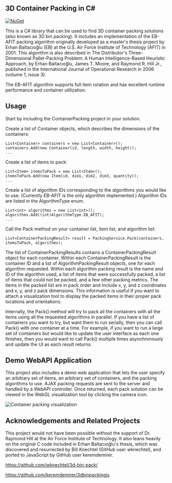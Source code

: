 ## 3D Container Packing in C#
[![NuGet](https://img.shields.io/nuget/v/3DContainerPacking.svg)](https://www.nuget.org/packages/3DContainerPacking)

This is a C# library that can be used to find 3D container packing solutions (also known as 3D bin packing). It includes an implementation of the EB-AFIT packing algorithm originally developed as a master's thesis project by Erhan Baltacıoğlu (EB) at the U.S. Air Force Institute of Technology (AFIT) in 2001. This algorithm is also described in The Distributor's Three-Dimensional Pallet-Packing Problem: A Human Intelligence-Based Heuristic Approach, by Erhan Baltacıoğlu, James T. Moore, and Raymond R. Hill Jr., published in the International Journal of Operational Research in 2006 (volume 1, issue 3).

The EB-AFIT algorithm supports full item rotation and has excellent runtime performance and container utilization.

## Usage

Start by including the ContainerPacking project in your solution.

Create a list of Container objects, which describes the dimensions of the containers:

    List<Container> containers = new List<Container>();
    containers.Add(new Container(id, length, width, height));
    ...

Create a list of items to pack:

    List<Item> itemsToPack = new List<Item>();
    itemsToPack.Add(new Item(id, dim1, dim2, dim3, quantity));
    ...

Create a list of algorithm IDs corresponding to the algorithms you would like to use. (Currently EB-AFIT is the only algorithm implemented.) Algorithm IDs are listed in the AlgorithmType enum.

    List<int> algorithms = new List<int>();
    algorithms.Add((int)AlgorithmType.EB_AFIT);
    ...

Call the Pack method on your container list, item list, and algorithm list:

    List<ContainerPackingResult> result = PackingService.Pack(containers, itemsToPack, algorithms);

The list of ContainerPackingResults contains a ContainerPackingResult object for each container. Within each ContainerPackingResult is the container ID and a list of AlgorithmPackingResult objects, one for each algorithm requested. Within each algorithm packing result is the name and ID of the algorithm used, a list of items that were successfully packed, a list of items that could not be packed, and a few other packing metrics. The items in the packed list are in pack order and include x, y, and z coordinates and x, y, and z pack dimensions. This information is useful if you want to attach a visualization tool to display the packed items in their proper pack locations and orientations.

Internally, the Pack() method will try to pack all the containers with all the items using all the requested algorithms in parallel. If you have a list of containers you want to try, but want them to run serially, then you can call Pack() with one container at a time. For example, if you want to run a large set of containers but would like to update the user interface as each one finishes, then you would want to call Pack() multiple times asynchronously and update the UI as each result returns.

## Demo WebAPI Application

This project also includes a demo web application that lets the user specify an arbitrary set of items, an arbitrary set of containers, and the packing algorithms to use. AJAX packing requests are sent to the server and handled by a WebAPI controller. Once returned, each pack solution can be viewed in the WebGL visualization tool by clicking the camera icon. 

![Container packing visualization](https://raw.githubusercontent.com/DigitecGalaxus/3DContainerPacking/master/images/packing-1.gif "Container Packing")

## Acknowledgements and Related Projects

This project would not have been possible without the support of Dr. Raymond Hill at the Air Force Institute of Technology. It also leans heavily on the original C code included in Erhan Baltacıoğlu's thesis, which was discovered and resurrected by Bill Knechtel (GitHub user wknechtel), and ported to JavaScript by GitHub user keremdemirer.

https://github.com/wknechtel/3d-bin-pack/

https://github.com/keremdemirer/3dbinpackingjs
